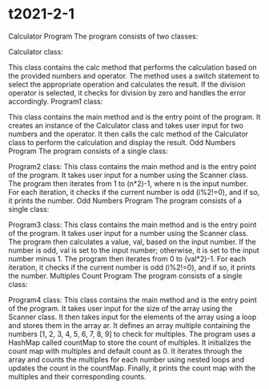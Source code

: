 # t2021-2-1
Calculator Program
The program consists of two classes:

Calculator class:

This class contains the calc method that performs the calculation based on the provided numbers and operator.
The method uses a switch statement to select the appropriate operation and calculates the result.
If the division operator is selected, it checks for division by zero and handles the error accordingly.
Program1 class:

This class contains the main method and is the entry point of the program.
It creates an instance of the Calculator class and takes user input for two numbers and the operator.
It then calls the calc method of the Calculator class to perform the calculation and display the result.
Odd Numbers Program
The program consists of a single class:

Program2 class:
This class contains the main method and is the entry point of the program.
It takes user input for a number using the Scanner class.
The program then iterates from 1 to (n*2)-1, where n is the input number.
For each iteration, it checks if the current number is odd (i%2!=0), and if so, it prints the number.
Odd Numbers Program
The program consists of a single class:

Program3 class:
This class contains the main method and is the entry point of the program.
It takes user input for a number using the Scanner class.
The program then calculates a value, val, based on the input number. If the number is odd, val is set to the input number; otherwise, it is set to the input number minus 1.
The program then iterates from 0 to (val*2)-1.
For each iteration, it checks if the current number is odd (i%2!=0), and if so, it prints the number.
Multiples Count Program
The program consists of a single class:

Program4 class:
This class contains the main method and is the entry point of the program.
It takes user input for the size of the array using the Scanner class.
It then takes input for the elements of the array using a loop and stores them in the array ar.
It defines an array multiple containing the numbers [1, 2, 3, 4, 5, 6, 7, 8, 9] to check for multiples.
The program uses a HashMap called countMap to store the count of multiples.
It initializes the count map with multiples and default count as 0.
It iterates through the array and counts the multiples for each number using nested loops and updates the count in the countMap.
Finally, it prints the count map with the multiples and their corresponding counts.
